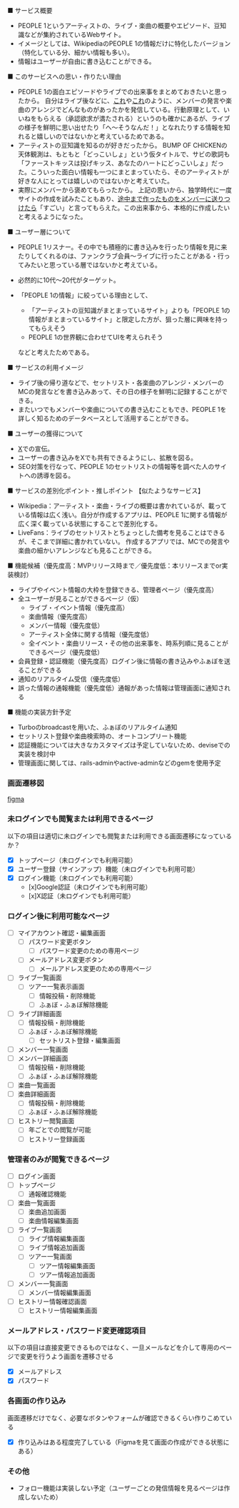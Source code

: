 ■ サービス概要
* PEOPLE 1というアーティストの、ライブ・楽曲の概要やエピソード、豆知識などが集約されているWebサイト。
* イメージとしては、WikipediaのPEOPLE 1の情報だけに特化したバージョン（特化している分、細かい情報も多い）。
* 情報はユーザーが自由に書き込むことができる。

■ このサービスへの思い・作りたい理由
* PEOPLE 1の面白エピソードやライブでの出来事をまとめておきたいと思ったから。
  自分はライブ後などに、[これ](https://x.com/ohkyoku/status/1748352890643910739)や[これ](https://x.com/ohkyoku/status/1840745301424148742)のように、メンバーの発言や楽曲のアレンジでどんなものがあったかを発信している。行動原理として、いいねをもらえる（承認欲求が満たされる）というのも確かにあるが、ライブの様子を鮮明に思い出せたり「へ〜そうなんだ！」となれたりする情報を知れると嬉しいのではないかと考えているためである。
* アーティストの豆知識を知るのが好きだったから。
  BUMP OF CHICKENの天体観測は、もともと「どっこいしょ」という仮タイトルで、サビの歌詞も「ファーストキッスは投げキッス、あなたのハートにどっこいしょ」だった。こういった面白い情報も一つにまとまっていたら、そのアーティストが好きな人にとっては嬉しいのではないかと考えていた。
* 実際にメンバーから褒めてもらったから。
  上記の思いから、独学時代に一度サイトの作成を試みたこともあり、[途中まで作ったものをメンバーに送りつけたら](https://x.com/thebadtenhours/status/1821501042254852116)「すごい」と言ってもらえた。この出来事から、本格的に作成したいと考えるようになった。

■ ユーザー層について
* PEOPLE 1リスナー。その中でも積極的に書き込みを行ったり情報を見に来たりしてくれるのは、ファンクラブ会員〜ライブに行ったことがある・行ってみたいと思っている層ではないかと考えている。
* 必然的に10代〜20代がターゲット。
* 「PEOPLE 1の情報」に絞っている理由として、
  * 「アーティストの豆知識がまとまっているサイト」よりも「PEOPLE 1の情報がまとまっているサイト」と限定した方が、狙った層に興味を持ってもらえそう
  * PEOPLE 1の世界観に合わせてUIを考えられそう
  
  などと考えたためである。

■ サービスの利用イメージ
* ライブ後の帰り道などで、セットリスト・各楽曲のアレンジ・メンバーのMCの発言などを書き込みあって、その日の様子を鮮明に記録することができる。
* またいつでもメンバーや楽曲についての書き込むこともでき、PEOPLE 1を詳しく知るためのデータベースとして活用することができる。

■ ユーザーの獲得について
* [X](https://x.com/ohkyoku)での宣伝。
* ユーザーの書き込みをXでも共有できるようにし、拡散を図る。
* SEO対策を行なって、PEOPLE 1のセットリストの情報等を調べた人のサイトへの誘導を図る。

■ サービスの差別化ポイント・推しポイント
【似たようなサービス】
* Wikipedia：アーティスト・楽曲・ライブの概要は書かれているが、載っている情報は広く浅い。自分が作成するアプリは、PEOPLE 1に関する情報が広く深く載っている状態にすることで差別化する。
* LiveFans：ライブのセットリストとちょっとした備考を見ることはできるが、そこまで詳細に書かれていない。 作成するアプリでは、MCでの発言や楽曲の細かいアレンジなども見ることができる。

■ 機能候補（優先度高：MVPリリース時まで／優先度低：本リリースまでor実装検討）
* ライブやイベント情報の大枠を登録できる、管理者ページ（優先度高）
* 全ユーザーが見ることができるページ（仮）
  * ライブ・イベント情報（優先度高）
  * 楽曲情報（優先度高）
  * メンバー情報（優先度低）
  * アーティスト全体に関する情報（優先度低）
  * 全イベント・楽曲リリース・その他の出来事を、時系列順に見ることができるページ（優先度低）
* 会員登録・認証機能（優先度高）ログイン後に情報の書き込みやふぁぼを送ることができる
* 通知のリアルタイム受信（優先度低）
* 誤った情報の通報機能（優先度低）通報があった情報は管理画面に通知される

■ 機能の実装方針予定
* Turboのbroadcastを用いた、ふぁぼのリアルタイム通知
* セットリスト登録や楽曲検索時の、オートコンプリート機能
* 認証機能については大きなカスタマイズは予定していないため、deviseでの実装を検討中
* 管理画面に関しては、rails-adminやactive-adminなどのgemを使用予定

### 画面遷移図
[figma](https://www.figma.com/design/K0FtLTSiqRkLuPRGvnRRqA/2024%2F10%2F04-%E5%8D%92%E6%A5%AD%E5%88%B6%E4%BD%9C-%E7%94%BB%E9%9D%A2%E9%81%B7%E7%A7%BB%E5%9B%B3?node-id=0-1&node-type=canvas&t=sIxg1Yhi8O6TWRcj-0)

### 未ログインでも閲覧または利用できるページ
以下の項目は適切に未ログインでも閲覧または利用できる画面遷移になっているか？
- [x] トップページ（未ログインでも利用可能）
- [x] ユーザー登録（サインアップ）機能（未ログインでも利用可能）
- [x] ログイン機能（未ログインでも利用可能）
	- [x]Google認証（未ログインでも利用可能）
	- [x]X認証（未ログインでも利用可能）

### ログイン後に利用可能なページ
- [ ] マイアカウント確認・編集画面
	- [ ] パスワード変更ボタン
		- [ ] パスワード変更のための専用ページ
	- [ ] メールアドレス変更ボタン
		- [ ] メールアドレス変更のための専用ページ
- [ ] ライブ一覧画面
	- [ ] ツアー一覧表示画面
		- [ ] 情報投稿・削除機能
		- [ ] ふぁぼ・ふぁぼ解除機能
- [ ] ライブ詳細画面
	- [ ] 情報投稿・削除機能
	- [ ] ふぁぼ・ふぁぼ解除機能
		- [ ] セットリスト登録・編集画面
- [ ] メンバー一覧画面
- [ ] メンバー詳細画面
	- [ ] 情報投稿・削除機能
	- [ ] ふぁぼ・ふぁぼ解除機能
- [ ] 楽曲一覧画面
- [ ] 楽曲詳細画面
	- [ ] 情報投稿・削除機能
	- [ ] ふぁぼ・ふぁぼ解除機能
- [ ] ヒストリー閲覧画面
	- [ ] 年ごとでの閲覧が可能
	- [ ] ヒストリー登録画面
	
### 管理者のみが閲覧できるページ
- [ ] ログイン画面
- [ ] トップページ
	- [ ] 通報確認機能
- [ ] 楽曲一覧画面
	- [ ] 楽曲追加画面
	- [ ] 楽曲情報編集画面
- [ ] ライブ一覧画面
	- [ ] ライブ情報編集画面
	- [ ] ライブ情報追加画面
	- [ ] ツアー一覧画面
		- [ ] ツアー情報編集画面
		- [ ] ツアー情報追加画面
- [ ] メンバー一覧画面
	- [ ] メンバー情報編集画面
- [ ] ヒストリー情報確認画面
	- [ ] ヒストリー情報編集画面

### メールアドレス・パスワード変更確認項目
以下の項目は直接変更できるものではなく、一旦メールなどを介して専用のページで変更を行うよう画面を遷移させる
- [x] メールアドレス
- [X] パスワード

### 各画面の作り込み
画面遷移だけでなく、必要なボタンやフォームが確認できるくらい作りこめている
- [x] 作り込みはある程度完了している（Figmaを見て画面の作成ができる状態にある）
	
### その他
* フォロー機能は実装しない予定（ユーザーごとの発信情報を見るページは作成しないため）
